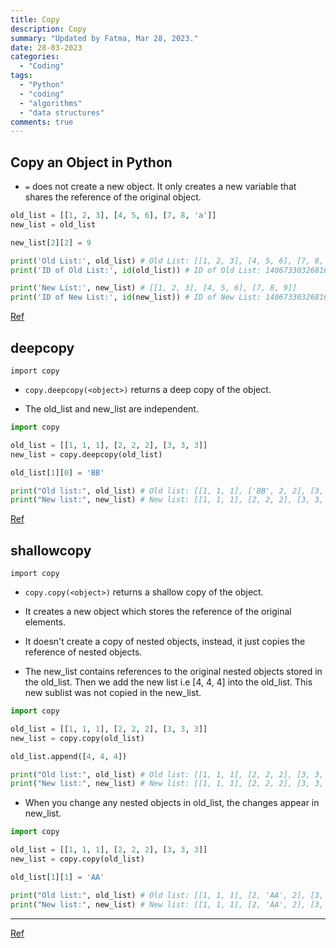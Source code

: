 ```yaml
---
title: Copy
description: Copy
summary: "Updated by Fatma, Mar 28, 2023."
date: 28-03-2023
categories:
  - "Coding"
tags:
  - "Python"
  - "coding"
  - "algorithms"
  - "data structures"
comments: true
---
```

## Copy an Object in Python

- `=` does not create a new object. It only creates a new variable that shares the reference of the original object.

```python
old_list = [[1, 2, 3], [4, 5, 6], [7, 8, 'a']]
new_list = old_list

new_list[2][2] = 9

print('Old List:', old_list) # Old List: [[1, 2, 3], [4, 5, 6], [7, 8, 9]]
print('ID of Old List:', id(old_list)) # ID of Old List: 140673303268168

print('New List:', new_list) # [[1, 2, 3], [4, 5, 6], [7, 8, 9]]
print('ID of New List:', id(new_list)) # ID of New List: 140673303268168
```

[Ref](https://www.programiz.com/python-programming/shallow-deep-copy)

## deepcopy

`import copy`

- `copy.deepcopy(<object>)` returns a deep copy of the object.

- The old_list and new_list are independent.

```python
import copy

old_list = [[1, 1, 1], [2, 2, 2], [3, 3, 3]]
new_list = copy.deepcopy(old_list)

old_list[1][0] = 'BB'

print("Old list:", old_list) # Old list: [[1, 1, 1], ['BB', 2, 2], [3, 3, 3]]
print("New list:", new_list) # New list: [[1, 1, 1], [2, 2, 2], [3, 3, 3]]
```

[Ref](https://www.programiz.com/python-programming/shallow-deep-copy)

## shallowcopy

`import copy`

- `copy.copy(<object>)` returns a shallow copy of the object.

- It creates a new object which stores the reference of the original elements.

- It doesn't create a copy of nested objects, instead, it just copies the reference of nested objects.

- The new_list contains references to the original nested objects stored in the old_list. Then we add the new list i.e [4, 4, 4] into the old_list. This new sublist was not copied in the new_list.

```python
import copy

old_list = [[1, 1, 1], [2, 2, 2], [3, 3, 3]]
new_list = copy.copy(old_list)

old_list.append([4, 4, 4])

print("Old list:", old_list) # Old list: [[1, 1, 1], [2, 2, 2], [3, 3, 3], [4, 4, 4]]
print("New list:", new_list) # New list: [[1, 1, 1], [2, 2, 2], [3, 3, 3]]
```

- When you change any nested objects in old_list, the changes appear in new_list.

```python
import copy

old_list = [[1, 1, 1], [2, 2, 2], [3, 3, 3]]
new_list = copy.copy(old_list)

old_list[1][1] = 'AA'

print("Old list:", old_list) # Old list: [[1, 1, 1], [2, 'AA', 2], [3, 3, 3]]
print("New list:", new_list) # New list: [[1, 1, 1], [2, 'AA', 2], [3, 3, 3]]
```

---

[Ref](https://www.programiz.com/python-programming/shallow-deep-copy)

